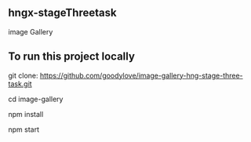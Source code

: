 ## hngx-stageThreetask

image Gallery

## To run this project locally

git clone: https://github.com/goodylove/image-gallery-hng-stage-three-task.git

cd image-gallery

npm install

npm start
